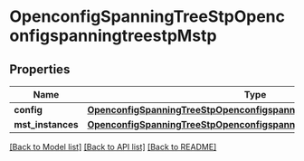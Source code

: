 # OpenconfigSpanningTreeStpOpenconfigspanningtreestpMstp

## Properties
Name | Type | Description | Notes
------------ | ------------- | ------------- | -------------
**config** | [**OpenconfigSpanningTreeStpOpenconfigspanningtreestpMstpConfig**](OpenconfigSpanningTreeStpOpenconfigspanningtreestpMstpConfig.md) |  | [optional] 
**mst_instances** | [**OpenconfigSpanningTreeStpOpenconfigspanningtreestpMstpMstinstances**](OpenconfigSpanningTreeStpOpenconfigspanningtreestpMstpMstinstances.md) |  | [optional] 

[[Back to Model list]](../README.md#documentation-for-models) [[Back to API list]](../README.md#documentation-for-api-endpoints) [[Back to README]](../README.md)


